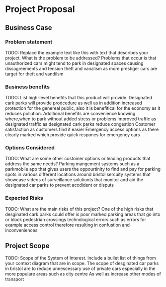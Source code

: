 # Project Proposal

## Business Case

### Problem statement
TODO: Replace the example text like this with text that describes your project. What is the problem to be addressed?
Problems that occur is that unauthorized cars might tend to park in designated spaces causing dissagreements and tension
theft and vanalism as more prestiger cars are target for theft and vandilsm
### Business benefits
TODO: List high-level benefits that this product will provide.
Designated cark parks will provide prodcedure as well as in addition increased protection for the genereal public, also it is benefitical for the economy as it reduces pollution.
Additional benefits are convenience knowing where,when to park without added stress or problems
Improved traffic as designated traffic as designated cark parks reduce congestion
Costomer satisfaction as customers find it easier 
Emergency access options as there clearly marked which provide quick respones for emergency cars
### Options Considered
TODO: What are some other customer options or leading products that address the same needs?
Parking mangement systems such as a parkmobile app that gives users the oppourtinity to find and pay for parking spots in various different locations around bristol
sercuity systems that showcase videos of surveillance solutionts that monitor and aid the designated car parks to prevent accdident or disputs

### Expected Risks
TODO: What are the main risks of this project?
One of the high risks that desginated cark parks could offer is poor marked parking areas that go into or block pedestrian crossings 
technological errors such as errors for example access control therefore resulting in confustion and inconveniences
## Project Scope
TODO: Scope of the System of Interest. Include a bullet list of things from your context diagram that are in scope.
The scope of desginated car parks in bristol are to reduce unnescessary use of private cars especially in the more populare areas such as city centre 
As well as increase other modes of transport 
